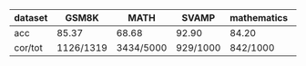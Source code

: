 |dataset|GSM8K|MATH|SVAMP|mathematics|ocw|aime24|amc23|carp_en|college_math|olympiadbench|
|--|--|--|--|--|--|--|--|--|--|--|
|acc|85.37|68.68|92.90|84.20|26.47|6.67|47.50|49.28|30.41|39.11|
|cor/tot|1126/1319|3434/5000|929/1000|842/1000|72/272|2/30|19/40|481/976|857/2818|264/675|
